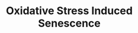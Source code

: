 ---
annotations:
- type: Pathway Ontology
  value: regulatory pathway
- type: Pathway Ontology
  value: oxidative stress response pathway
authors:
- ReactomeTeam
- Ryanmiller
description: Oxidative stress, caused by increased concentration of reactive oxygen
  species (ROS) in the cell, can happen as a consequence of mitochondrial dysfunction
  induced by the oncogenic RAS (Moiseeva et al. 2009) or independent of oncogenic
  signaling. Prolonged exposure to interferon-beta (IFNB, IFN-beta) also results in
  ROS increase (Moiseeva et al. 2006). ROS oxidize thioredoxin (TXN), which causes
  TXN to dissociate from the N-terminus of MAP3K5 (ASK1), enabling MAP3K5 to become
  catalytically active (Saitoh et al. 1998). ROS also stimulate expression of Ste20
  family kinases MINK1 (MINK) and TNIK through an unknown mechanism, and MINK1 and
  TNIK positively regulate MAP3K5 activation (Nicke et al. 2005).<p> <br>MAP3K5 phosphorylates
  and activates MAP2K3 (MKK3) and MAP2K6 (MKK6) (Ichijo et al. 1997, Takekawa et al.
  2005), which act as p38 MAPK kinases, as well as MAP2K4 (SEK1) (Ichijo et al. 1997,
  Matsuura et al. 2002), which, together with MAP2K7 (MKK7), acts as a JNK kinase.<p>
  <br>MKK3 and MKK6 phosphorylate and activate p38 MAPK alpha (MAPK14) and beta (MAPK11)
  (Raingeaud et al. 1996), enabling p38 MAPKs to phosphorylate and activate MAPKAPK2
  (MK2) and MAPKAPK3 (MK3) (Ben-Levy et al. 1995, Clifton et al. 1996, McLaughlin
  et al. 1996, Sithanandam et al. 1996, Meng et al. 2002, Lukas et al. 2004, White
  et al. 2007), as well as MAPKAPK5 (PRAK) (New et al. 1998 and 2003, Sun et al. 2007).<p>
  <br>Phosphorylation of JNKs (MAPK8, MAPK9 and MAPK10) by MAP3K5-activated MAP2K4
  (Deacon and Blank 1997, Fleming et al. 2000) allows JNKs to migrate to the nucleus
  (Mizukami et al. 1997) where they phosphorylate JUN. Phosphorylated JUN binds FOS
  phosphorylated by ERK1 or ERK2, downstream of activated RAS (Okazaki and Sagata
  1995, Murphy et al. 2002), forming the activated protein 1 (AP-1) complex (FOS:JUN
  heterodimer) (Glover and Harrison 1995, Ainbinder et al. 1997). <p> <br>Activation
  of p38 MAPKs and JNKs downstream of MAP3K5 (ASK1) ultimately converges on transcriptional
  regulation of CDKN2A locus. In dividing cells, nucleosomes bound to the CDKN2A locus
  are trimethylated on lysine residue 28 of histone H3 (HIST1H3A) by the Polycomb
  repressor complex 2 (PRC2), creating the H3K27Me3 (Me3K-28-HIST1H3A) mark (Bracken
  et al. 2007, Kotake et al. 2007). The expression of Polycomb constituents of PRC2
  (Kuzmichev et al. 2002) - EZH2, EED and SUZ12 - and thereby formation of the PRC2,
  is positively regulated in growing cells by E2F1, E2F2 and E2F3 (Weinmann et al.
  2001, Bracken et al. 2003). H3K27Me3 mark serves as a docking site for the Polycomb
  repressor complex 1 (PRC1) that contains BMI1 (PCGF4) and is therefore named PRC1.4,
  leading to the repression of transcription of p16INK4A and p14ARF from the CDKN2A
  locus, where PCR1.4 mediated repression of p14ARF transcription in humans may be
  context dependent (Voncken et al. 2005, Dietrich et al. 2007, Agherbi et al. 2009,
  Gao et al. 2012). MAPKAPK2 and MAPKAPK3, activated downstream of the MAP3K5-p38
  MAPK cascade, phosphorylate BMI1 of the PRC1.4 complex, leading to dissociation
  of PRC1.4 complex from the CDKN2A locus and upregulation of p14ARF transcription
  (Voncken et al. 2005). AP-1 transcription factor, formed as a result of MAP3K5-JNK
  signaling, as well as RAS signaling, binds the promoter of KDM6B (JMJD3) gene and
  stimulates KDM6B expression. KDM6B is a histone demethylase that removes H3K27Me3
  mark i.e. demethylates lysine K28 of HIST1H3A, thereby preventing PRC1.4 binding
  to the CDKN2A locus and allowing transcription of p16INK4A (Agger et al. 2009, Barradas
  et al. 2009, Lin et al. 2012).<p> <br>p16INK4A inhibits phosphorylation-mediated
  inactivation of RB family members by CDK4 and CDK6, leading to cell cycle arrest
  (Serrano et al. 1993). p14ARF inhibits MDM2-mediated degradation of TP53 (p53) (Zhang
  et al. 1998), which also contributes to cell cycle arrest in cells undergoing oxidative
  stress. In addition, phosphorylation of TP53 by MAPKAPK5 (PRAK) activated downstream
  of MAP3K5-p38 MAPK signaling, activates TP53 and contributes to cellular senescence
  (Sun et al. 2007).   View original pathway at [http://www.reactome.org/PathwayBrowser/#DIAGRAM=2559580
  Reactome].
last-edited: 2021-01-25
organisms:
- Homo sapiens
redirect_from:
- /index.php/Pathway:WP3404
- /instance/WP3404
schema-jsonld:
- '@context': https://schema.org/
  '@id': https://wikipathways.github.io/pathways/WP3404.html
  '@type': Dataset
  creator:
    '@type': Organization
    name: WikiPathways
  description: Oxidative stress, caused by increased concentration of reactive oxygen
    species (ROS) in the cell, can happen as a consequence of mitochondrial dysfunction
    induced by the oncogenic RAS (Moiseeva et al. 2009) or independent of oncogenic
    signaling. Prolonged exposure to interferon-beta (IFNB, IFN-beta) also results
    in ROS increase (Moiseeva et al. 2006). ROS oxidize thioredoxin (TXN), which causes
    TXN to dissociate from the N-terminus of MAP3K5 (ASK1), enabling MAP3K5 to become
    catalytically active (Saitoh et al. 1998). ROS also stimulate expression of Ste20
    family kinases MINK1 (MINK) and TNIK through an unknown mechanism, and MINK1 and
    TNIK positively regulate MAP3K5 activation (Nicke et al. 2005).<p> <br>MAP3K5
    phosphorylates and activates MAP2K3 (MKK3) and MAP2K6 (MKK6) (Ichijo et al. 1997,
    Takekawa et al. 2005), which act as p38 MAPK kinases, as well as MAP2K4 (SEK1)
    (Ichijo et al. 1997, Matsuura et al. 2002), which, together with MAP2K7 (MKK7),
    acts as a JNK kinase.<p> <br>MKK3 and MKK6 phosphorylate and activate p38 MAPK
    alpha (MAPK14) and beta (MAPK11) (Raingeaud et al. 1996), enabling p38 MAPKs to
    phosphorylate and activate MAPKAPK2 (MK2) and MAPKAPK3 (MK3) (Ben-Levy et al.
    1995, Clifton et al. 1996, McLaughlin et al. 1996, Sithanandam et al. 1996, Meng
    et al. 2002, Lukas et al. 2004, White et al. 2007), as well as MAPKAPK5 (PRAK)
    (New et al. 1998 and 2003, Sun et al. 2007).<p> <br>Phosphorylation of JNKs (MAPK8,
    MAPK9 and MAPK10) by MAP3K5-activated MAP2K4 (Deacon and Blank 1997, Fleming et
    al. 2000) allows JNKs to migrate to the nucleus (Mizukami et al. 1997) where they
    phosphorylate JUN. Phosphorylated JUN binds FOS phosphorylated by ERK1 or ERK2,
    downstream of activated RAS (Okazaki and Sagata 1995, Murphy et al. 2002), forming
    the activated protein 1 (AP-1) complex (FOS:JUN heterodimer) (Glover and Harrison
    1995, Ainbinder et al. 1997). <p> <br>Activation of p38 MAPKs and JNKs downstream
    of MAP3K5 (ASK1) ultimately converges on transcriptional regulation of CDKN2A
    locus. In dividing cells, nucleosomes bound to the CDKN2A locus are trimethylated
    on lysine residue 28 of histone H3 (HIST1H3A) by the Polycomb repressor complex
    2 (PRC2), creating the H3K27Me3 (Me3K-28-HIST1H3A) mark (Bracken et al. 2007,
    Kotake et al. 2007). The expression of Polycomb constituents of PRC2 (Kuzmichev
    et al. 2002) - EZH2, EED and SUZ12 - and thereby formation of the PRC2, is positively
    regulated in growing cells by E2F1, E2F2 and E2F3 (Weinmann et al. 2001, Bracken
    et al. 2003). H3K27Me3 mark serves as a docking site for the Polycomb repressor
    complex 1 (PRC1) that contains BMI1 (PCGF4) and is therefore named PRC1.4, leading
    to the repression of transcription of p16INK4A and p14ARF from the CDKN2A locus,
    where PCR1.4 mediated repression of p14ARF transcription in humans may be context
    dependent (Voncken et al. 2005, Dietrich et al. 2007, Agherbi et al. 2009, Gao
    et al. 2012). MAPKAPK2 and MAPKAPK3, activated downstream of the MAP3K5-p38 MAPK
    cascade, phosphorylate BMI1 of the PRC1.4 complex, leading to dissociation of
    PRC1.4 complex from the CDKN2A locus and upregulation of p14ARF transcription
    (Voncken et al. 2005). AP-1 transcription factor, formed as a result of MAP3K5-JNK
    signaling, as well as RAS signaling, binds the promoter of KDM6B (JMJD3) gene
    and stimulates KDM6B expression. KDM6B is a histone demethylase that removes H3K27Me3
    mark i.e. demethylates lysine K28 of HIST1H3A, thereby preventing PRC1.4 binding
    to the CDKN2A locus and allowing transcription of p16INK4A (Agger et al. 2009,
    Barradas et al. 2009, Lin et al. 2012).<p> <br>p16INK4A inhibits phosphorylation-mediated
    inactivation of RB family members by CDK4 and CDK6, leading to cell cycle arrest
    (Serrano et al. 1993). p14ARF inhibits MDM2-mediated degradation of TP53 (p53)
    (Zhang et al. 1998), which also contributes to cell cycle arrest in cells undergoing
    oxidative stress. In addition, phosphorylation of TP53 by MAPKAPK5 (PRAK) activated
    downstream of MAP3K5-p38 MAPK signaling, activates TP53 and contributes to cellular
    senescence (Sun et al. 2007).   View original pathway at [http://www.reactome.org/PathwayBrowser/#DIAGRAM=2559580
    Reactome].
  keywords:
  - 'UBB(153-228) '
  - 'E2F2 '
  - 'BMI1 '
  - Senescence-Associated Secretory Phenotype (SASP)
  - p38 MAPK:MAPKAPK2,3
  - 'EED '
  - 'TFDP1 '
  - Gene:E2F1/2/3:DP1/2
  - 'MINK1 '
  - 'HIST1H2AB '
  - 'EED Gene '
  - 'Me3K-28-H3F3A '
  - 'CBX8 '
  - KDM6B
  - Fe2+
  - DNA Damage/Telomere
  - ROS
  - 'p-T180,Y182-MAPK11 '
  - 'phospho-p38 MAPK:'
  - MAP3K5:TXN
  - 'MAPK11 '
  - 'MAP4K4 gene '
  - 'HIST1H2BA '
  - 'RING1 '
  - p-S189,T193-MAP2K3,
  - 'TP53 '
  - MAPKAPK2,3
  - 'TFDP2 '
  - miR-24
  - PolyUb-TP53 Tetramer
  - 'EZH2 '
  - 'Me3K-28-HIST1H3A '
  - p-T325,T331,S362,S374-FOS
  - 'p-S207,T211-MAP2K6 '
  - 'UBC(609-684) '
  - ADP
  - 'E2F3 '
  - IFNB1
  - 'RNF2 '
  - 'p-T182-MAPKAPK5 '
  - 'p14ARF mRNA '
  - 'HIST2H2AA3 '
  - 'SUZ12 Gene '
  - Checkpoints
  - 'KDM6B Gene '
  - EZH2 Gene
  - CDKN2A
  - RBBP4
  - p16INK4A/p14ARF
  - 'TXN '
  - 'p-S-BMI1 '
  - 'p-S271,T275-MAP2K7 '
  - 'HIST1H2BD '
  - 'UBC(305-380) '
  - 'p-S257,T261-MAP2K4 '
  - p-MAPK8,9,10
  - EED Gene
  - 'p14ARF '
  - p-2S-cJUN:p-2S,2T-cFOS:KDM6B Gene
  - Oncogenic MAPK
  - EED
  - 'UBB(1-76) '
  - p38 MAPK:MAPKAPK5
  - 'CDK6 '
  - p14ARF mRNA
  - 'HIST1H2BK '
  - 'UBC(77-152) '
  - 'TNIK '
  - 'TNIK gene '
  - 'mRNA: miR-24'
  - 'PHC3 '
  - 'UBC(229-304) '
  - p-S166,S188-MDM2,MDM4:TP53
  - 'SUZ12 '
  - 'SCMH1-2 '
  - 'UBC(1-76) '
  - p38:p-MAPKAPK3
  - 'CDKN2D '
  - Mitotic G1 phase and
  - 'p-T183,Y185-MAPK9 '
  - signaling
  - 'MAPKAPK5 '
  - 'UBC(381-456) '
  - 'PHC2 '
  - 'UBC(153-228) '
  - 'CBX4 '
  - JUN
  - 'RBBP4 '
  - MINK1/TNIK genes
  - 'H2AFZ '
  - AdoHcy
  - 'KDM6B '
  - 'Fe2+ '
  - 'MINK1 gene '
  - p16INK4A mRNA
  - 'p16INK4A mRNA '
  - 'EIF2C1 '
  - 'HIST1H2BH '
  - E2F1,E2F2,E2F3:TFDP1,TFDP2
  - p16INK4A/p14ARF mRNA
  - 'p16INK4A '
  - 'HIST1H4 '
  - p-2S-cJUN:p-2S,2T-cFOS
  - 'CDKN2C '
  - 2OG
  - 'CDKN2A gene '
  - 'MAPKAPK3 '
  - 'MAPK10 '
  - 'UBA52(1-76) '
  - 'HIST2H3A '
  - 'MOV10 '
  - 'CBX2 '
  - Nonendonucleolytic
  - 'HIST1H2AC '
  - 'p-S63,S73-JUN '
  - 'MAP4K4 '
  - MINK1/TNIK
  - 'p-T,Y-MAPK8 '
  - 'miR-24-2 '
  - 'MAP2K6 '
  - p14ARF:p-S166,S188-MDM2 dimer,p-S166,S188-MDM2:MDM4
  - ATP
  - Ub
  - 'MDM4 '
  - 'PHC1 '
  - 'PolyUb-TP53 '
  - 'UBC(457-532) '
  - p-PRC1.4 complex
  - 'E2F1 '
  - SUZ12 Gene
  - 'MAP3K5 '
  - 'UBC(533-608) '
  - Oncogene Induced
  - 'HIST2H2BE '
  - 'UBB(77-152) '
  - 'H2AFJ '
  - for Apoptosis
  - 'p-S189,T193-MAP2K3 '
  - CDKN2A gene
  - Gene:H3K27Me3-Nucleosome
  - p-p38
  - p-S166,S188-MDM2:MDM4
  - phospho-MAPK
  - 'MAP2K3 '
  - 'MAPK14 '
  - KDM6B Gene
  - 'HIST1H2BM '
  - 'p-S37-TP53 '
  - 'H2BFS '
  - 'p-T202,Y204-MAPK3 '
  - RISC
  - 'MAPKAPK2 '
  - 'HIST1H2AD '
  - 'HIST1H2BN '
  - MAP3K5
  - 2xHC-TXN
  - SUZ12
  - EZH2
  - 'p-S166,S188-MDM2 '
  - 'H2AFB1 '
  - 'H2AFX '
  - 'EIF2C3 '
  - p-S63,S73-JUN
  - Cell Cycle
  - dimer,
  - 'HIST1H2BJ '
  - 'HIST1H2AJ '
  - 'EIF2C4 '
  - 'MAPK8 '
  - G1/S transition
  - phospho-p38
  - FOS
  - 'HIST3H2BB '
  - 'p-T222,S272,T334-MAPKAPK2 '
  - 'p-T180,Y182-MAPK14 '
  - MAP2K4
  - TP53 Tetramer
  - RBBP7
  - p-S166,S188-MDM2
  - 'HIST1H2BL '
  - 'TNRC6C '
  - 'miR-24-1 '
  - p-S257,T261-MAP2K4
  - 'EZH2 Gene '
  - p-S37-TP53 Tetramer
  - 'TNRC6B '
  - 'H3F3A '
  - Intrinsic Pathway
  - MAPK:p-MAPKAPK2/3
  - 'CDK4 '
  - MAPKAPK5
  - 'RBBP7 '
  - SUCCA
  - PRC2 (EZH2) Core
  - Gene:H3K27Me3-Nucleosome:PRC1.4
  - 'HIST1H2BB '
  - PRC1.4
  - 'H2AFV '
  - 'CDKN2B '
  - p14ARF:p-S166,S188-MDM2 dimer,p-S166,S188-MDM2:MDM4:TP53
  - CDK4,CDK6
  - 'HIST1H3A '
  - 'HIST1H2BC '
  - CDK4,CDK6:INK4
  - 'p-T325,T331,S362,S374-FOS '
  - 'p-T221,Y223-MAPK10 '
  - p-T,Y MAPK dimers
  - Stress Induced
  - KDM6B:Fe2+
  - Senescence
  - 'p-p38 MAPK:'
  - AdoMet
  - MAP2K3,MAP2K6
  - 'p-T185,Y187-MAPK1 '
  - p14ARF
  - MAPK8,9,10
  - 'HIST2H2AC '
  - 'p-S,2T-MAPKAPK3 '
  - 'Me3K-28-HIST2H3A '
  - 'TNRC6A '
  - p16INK4A
  - 'HIST1H2BO '
  - MAPK:p-T-182-MAPKAPK5
  - p-MAP2K4/p-MAP2K7
  - INK4
  - p-S207,T211-MAP2K6
  - 'MAPK9 '
  - Gene:Nucleosome
  - 'CBX6 '
  - 'RPS27A(1-76) '
  license: CC0
  name: Oxidative Stress Induced Senescence
seo: CreativeWork
title: Oxidative Stress Induced Senescence
wpid: WP3404
---
